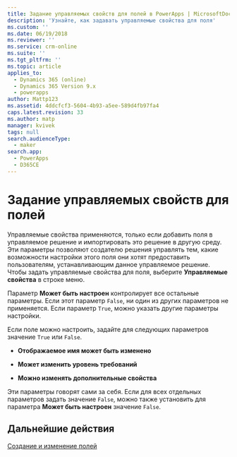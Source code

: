 ```yaml
---
title: Задание управляемых свойств для полей в PowerApps | MicrosoftDocs
description: 'Узнайте, как задавать управляемые свойства для поля'
ms.custom: ''
ms.date: 06/19/2018
ms.reviewer: ''
ms.service: crm-online
ms.suite: ''
ms.tgt_pltfrm: ''
ms.topic: article
applies_to:
  - Dynamics 365 (online)
  - Dynamics 365 Version 9.x
  - powerapps
author: Mattp123
ms.assetid: 4ddcfcf3-5604-4b93-a5ee-589d4fb97fa4
caps.latest.revision: 33
ms.author: matp
manager: kvivek
tags: null
search.audienceType:
  - maker
search.app:
  - PowerApps
  - D365CE
---
```

# <a name="set-managed-properties-for-fields"></a>Задание управляемых свойств для полей

<a name="BKMK_SettingManagedProperties"></a>   

 Управляемые свойства применяются, только если добавить поля в управляемое решение и импортировать это решение в другую среду. Эти параметры позволяют создателю решения управлять тем, какие возможности настройки этого поля они хотят предоставить пользователям, устанавливающим данное управляемое решение. Чтобы задать управляемые свойства для поля, выберите **Управляемые свойства** в строке меню.  
  
 Параметр **Может быть настроен** контролирует все остальные параметры. Если этот параметр `False`, ни один из других параметров не применяется. Если параметр `True`, можно указать другие параметры настройки.  
  
 Если поле можно настроить, задайте для следующих параметров значение `True` или `False`.  
  
- **Отображаемое имя может быть изменено**  
  
- **Может изменить уровень требований**  
  
- **Можно изменять дополнительные свойства**  
  
 Эти параметры говорят сами за себя. Если для всех отдельных параметров задать значение `False`, можно также установить для параметра **Может быть настроен** значение `False`.  

 ## <a name="next-steps"></a>Дальнейшие действия

 [Создание и изменение полей](create-edit-fields.md)
